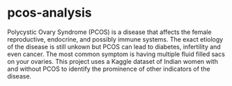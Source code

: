 # pcos-analysis
Polycystic Ovary Syndrome (PCOS) is a disease that affects the female reproductive, endocrine, and possibly immune systems. The exact etiology of the disease is still unkown but PCOS can lead to diabetes, infertility and even cancer. The most common symptom is having multiple fluid filled sacs on your ovaries. This project uses a Kaggle dataset of Indian women with and without PCOS to identify the prominence of other indicators of the disease. 
